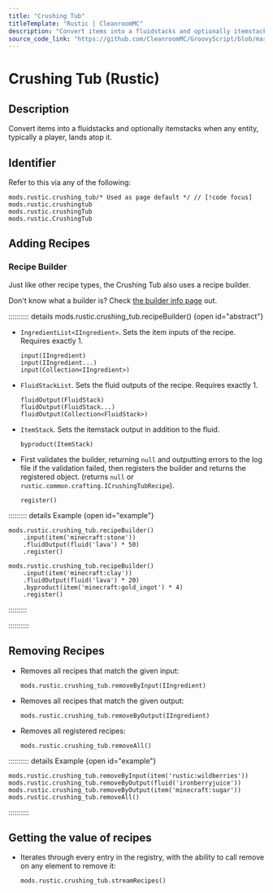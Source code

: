 ```yaml
---
title: "Crushing Tub"
titleTemplate: "Rustic | CleanroomMC"
description: "Convert items into a fluidstacks and optionally itemstacks when any entity, typically a player, lands atop it."
source_code_link: "https://github.com/CleanroomMC/GroovyScript/blob/master/src/main/java/com/cleanroommc/groovyscript/compat/mods/rustic/CrushingTub.java"
---
```


# Crushing Tub (Rustic)

## Description

Convert items into a fluidstacks and optionally itemstacks when any entity, typically a player, lands atop it.

## Identifier

Refer to this via any of the following:

```groovy:no-line-numbers {1}
mods.rustic.crushing_tub/* Used as page default */ // [!code focus]
mods.rustic.crushingtub
mods.rustic.crushingTub
mods.rustic.CrushingTub
```


## Adding Recipes

### Recipe Builder

Just like other recipe types, the Crushing Tub also uses a recipe builder.

Don't know what a builder is? Check [the builder info page](../../getting_started/builder.md) out.

:::::::::: details mods.rustic.crushing_tub.recipeBuilder() {open id="abstract"}
- `IngredientList<IIngredient>`. Sets the item inputs of the recipe. Requires exactly 1.

    ```groovy:no-line-numbers
    input(IIngredient)
    input(IIngredient...)
    input(Collection<IIngredient>)
    ```

- `FluidStackList`. Sets the fluid outputs of the recipe. Requires exactly 1.

    ```groovy:no-line-numbers
    fluidOutput(FluidStack)
    fluidOutput(FluidStack...)
    fluidOutput(Collection<FluidStack>)
    ```

- `ItemStack`. Sets the itemstack output in addition to the fluid.

    ```groovy:no-line-numbers
    byproduct(ItemStack)
    ```

- First validates the builder, returning `null` and outputting errors to the log file if the validation failed, then registers the builder and returns the registered object. (returns `null` or `rustic.common.crafting.ICrushingTubRecipe`).

    ```groovy:no-line-numbers
    register()
    ```

::::::::: details Example {open id="example"}
```groovy:no-line-numbers
mods.rustic.crushing_tub.recipeBuilder()
    .input(item('minecraft:stone'))
    .fluidOutput(fluid('lava') * 50)
    .register()

mods.rustic.crushing_tub.recipeBuilder()
    .input(item('minecraft:clay'))
    .fluidOutput(fluid('lava') * 20)
    .byproduct(item('minecraft:gold_ingot') * 4)
    .register()
```

:::::::::

::::::::::

## Removing Recipes

- Removes all recipes that match the given input:

    ```groovy:no-line-numbers
    mods.rustic.crushing_tub.removeByInput(IIngredient)
    ```

- Removes all recipes that match the given output:

    ```groovy:no-line-numbers
    mods.rustic.crushing_tub.removeByOutput(IIngredient)
    ```

- Removes all registered recipes:

    ```groovy:no-line-numbers
    mods.rustic.crushing_tub.removeAll()
    ```

:::::::::: details Example {open id="example"}
```groovy:no-line-numbers
mods.rustic.crushing_tub.removeByInput(item('rustic:wildberries'))
mods.rustic.crushing_tub.removeByOutput(fluid('ironberryjuice'))
mods.rustic.crushing_tub.removeByOutput(item('minecraft:sugar'))
mods.rustic.crushing_tub.removeAll()
```

::::::::::

## Getting the value of recipes

- Iterates through every entry in the registry, with the ability to call remove on any element to remove it:

    ```groovy:no-line-numbers
    mods.rustic.crushing_tub.streamRecipes()
    ```
